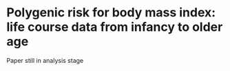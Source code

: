 # Polygenic risk for body mass index: life course data from infancy to older age

Paper still in analysis stage